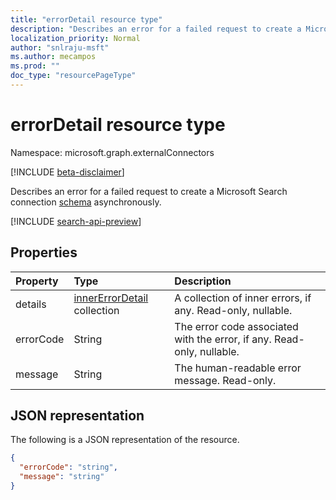 ```yaml
---
title: "errorDetail resource type"
description: "Describes an error for a failed request to create a Microsoft Search connection schema asynchronously."
localization_priority: Normal
author: "snlraju-msft"
ms.author: mecampos
ms.prod: ""
doc_type: "resourcePageType"
---
```


# errorDetail resource type

Namespace: microsoft.graph.externalConnectors

[!INCLUDE [beta-disclaimer](../../includes/beta-disclaimer.md)]

Describes an error for a failed request to create a Microsoft Search connection [schema](schema.md) asynchronously.

[!INCLUDE [search-api-preview](../../includes/search-api-preview-signup.md)]

## Properties

| Property  | Type                                               | Description |
|:----------|:---------------------------------------------------|:------------|
| details   | [innerErrorDetail](innererrordetail.md) collection | A collection of inner errors, if any. Read-only, nullable. |
| errorCode | String                                             | The error code associated with the error, if any. Read-only, nullable. |
| message   | String                                             | The human-readable error message. Read-only. |

## JSON representation

The following is a JSON representation of the resource.

<!-- {
  "blockType": "resource",
  "optionalProperties": [
    "details",
    "errorCode"
  ],
  "@odata.type": "microsoft.graph.errorDetail",
  "baseType": null
}-->

```json
{
  "errorCode": "string",
  "message": "string"
}
```

<!-- uuid: 16cd6b66-4b1a-43a1-adaf-3a886856ed98
2019-02-04 14:57:30 UTC -->
<!-- {
  "type": "#page.annotation",
  "description": "errorDetail resource",
  "keywords": "",
  "section": "documentation",
  "tocPath": ""
}-->
